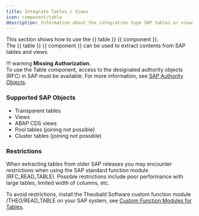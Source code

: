 ```yaml
---
title: Integrate Tables / Views
icon: component/table
description: Information about the integration type SAP tables or views
---
```


This section shows how to use the {{ table }} {{ component }}.<br>
The {{ table }} {{ component }} can be used to extract contents from SAP tables and views.

!!! warning 
	**Missing Authorization.**<br>
    To use the Table component, access to the designated authority objects (RFC) in SAP must be available.
    For more information, see [SAP Authority Objects](../setup-in-sap/sap-authority-objects.md/#table).

### Supported SAP Objects 
- Transparent tables
- Views
- ABAP CDS views
- Pool tables (joining not possible)
- Cluster tables (joining not possible)

### Restrictions 

When extracting tables from older SAP releases you may encounter restrictions when using the SAP standard function module (RFC_READ_TABLE). 
Possible restrictions include poor performance with large tables, limited width of columns, etc.

To avoid restrictions, install the Theobald Software custom function module /THEO/READ_TABLE on your SAP system, see [Custom Function Modules for Tables](../setup-in-sap/custom-function-module-for-table-extraction.md).
